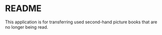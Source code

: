 # README

This application is for transferring used second-hand picture books 
that are no longer being read.